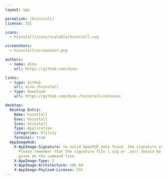 ```yaml
---
layout: app

permalink: /hsinstall/
license: ISC

icons:
  - hsinstall/icons/scalable/hsinstall.svg

screenshots:
  - hsinstall/screenshot.png

authors:
  - name: dino-
    url: https://github.com/dino-

links:
  - type: GitHub
    url: dino-/hsinstall
  - type: Download
    url: https://github.com/dino-/hsinstall/releases

desktop:
  Desktop Entry:
    Name: hsinstall
    Exec: hsinstall
    Icon: hsinstall
    Type: Application
    Categories: Utility
    Terminal: true
  AppImageHub:
    X-AppImage-Signature: no valid OpenPGP data found. the signature could not be verified.
      Please remember that the signature file (.sig or .asc) should be the first file
      given on the command line.
    X-AppImage-Type: 2
    X-AppImage-Architecture: x86_64
    X-AppImage-Payload-License: ISC
---
```


